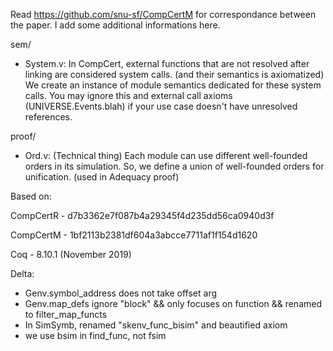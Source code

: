Read https://github.com/snu-sf/CompCertM for correspondance between the paper.
I add some additional informations here.

sem/
- System.v: 
  In CompCert, external functions that are not resolved after linking are considered system calls.
  (and their semantics is axiomatized)
  We create an instance of module semantics dedicated for these system calls.
  You may ignore this and external call axioms (UNIVERSE.Events.blah) if your use case doesn't have unresolved references.

proof/
- Ord.v: (Technical thing) Each module can use different well-founded orders in its simulation. 
  So, we define a union of well-founded orders for unification. (used in Adequacy proof)



Based on:

CompCertR - d7b3362e7f087b4a29345f4d235dd56ca0940d3f

CompCertM - 1bf2113b2381df604a3abcce7711af1f154d1620

Coq - 8.10.1 (November 2019)



Delta:
- Genv.symbol_address does not take offset arg
- Genv.map_defs ignore "block" && only focuses on function && renamed to filter_map_functs
- In SimSymb, renamed "skenv_func_bisim" and beautified axiom
- we use bsim in find_func, not fsim
